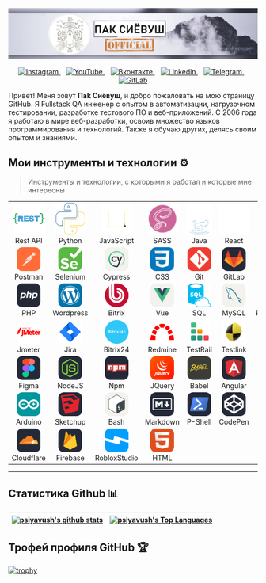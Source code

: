 
<img src="/src/sievush.png" alt="Hi there! I'm Sievush Pak" title="Hi there! I'm Sievush Pak"/>
<p align="center">
    <a href="https://www.instagram.com/seva_krot/">
        <img src="https://img.shields.io/badge/Instagram-%23E4405F.svg?style=for-the-badge&logo=Instagram&logoColor=white" alt="Instagram" />
    </a>&nbsp;&nbsp;
    <a href="#">
        <img src="https://img.shields.io/badge/YouTube-FF0000?style=for-the-badge&logo=youtube&logoColor=white" alt="YouTube" />
    </a>&nbsp;&nbsp;
    <a href="https://vk.com/pak_s">
        <img src="https://img.shields.io/badge/Вконтакте-%231DA1F2.svg?style=for-the-badge&logo=vk&logoColor=white" alt="Вконтакте" />
    </a>&nbsp;&nbsp;
    <a href="#">
        <img src="https://img.shields.io/badge/Linkedin-%231DA1F2.svg?style=for-the-badge&logo=Linkedin&logoColor=white" alt="Linkedin" />
    </a>&nbsp;&nbsp;
    <a href="https://t.me/Semen12345">
        <img src="https://img.shields.io/badge/telegram-2CA5E0?style=for-the-badge&logo=telegram&logoColor=white" alt="Telegram" />
    </a>&nbsp;&nbsp;
    <a href="https://gitlab.com/last-dragon">
        <img src="https://img.shields.io/badge/gitlab-330F63?style=for-the-badge&logo=gitlab&logoColor=white" alt="GitLab" />
    </a>
</p>

Привет! Меня зовут **Пak Cиёвyш**, и добро пожаловать на мою страницу GitHub. Я Fullstack QA инженер с опытом в автоматизации, нагрузочном тестировании, разработке тестового ПО и веб-приложений. С 2006 года я работаю в мире веб-разработки, освоив множество языков программирования и технологий. Также я обучаю других, делясь своим опытом и знаниями.

## Мои инструменты и технологии ⚙️

> Инструменты и технологии, с которыми я работал и которые мне интересны

<table align="center" style="width: 100%; table-layout: fixed;">
  <tr>
    <td align="center">
        <img src="/src/icons/restapi-icon.svg" width="65" height="65" alt="Rest API" />
        <br>Rest API
    </td>
    <td align="center">
        <img src="/src/icons/python-icon.svg" width="65" height="65" alt="Python" />
        <br>Python
    </td>
    <td align="center">
        <img src="/src/icons/js-icon.svg" width="65" height="65" alt="JavaScript" />
        <br>JavaScript
    </td>
    <td align="center">
        <img src="/src/icons/sass-icon.svg" width="65" height="65" alt="SASS" />
        <br>SASS
    </td>
    <td align="center">
        <img src="/src/icons/java-icon.svg" width="65" height="65" alt="Java" />
        <br>Java
    </td>
    <td align="center">
        <img src="/src/icons/react-icon.svg" width="65" height="65" alt="React" />
        <br>React
    </td>
    <td align="center">
        <img src="/src/icons/docker-icon.svg" width="65" height="65" alt="Docker" />
        <br>Docker
    </td>
  </tr>
  <tr>
    <td align="center">
        <img src="/src/icons/Postman.svg" width="48" height="48" alt="Postman" />
        <br>Postman
    </td>
    <td align="center">
        <img src="/src/icons/Selenium.svg" width="48" height="48" alt="Selenium" />
        <br>Selenium
    </td>
    <td align="center">
        <img src="/src/icons/Cypress-Light.svg" width="48" height="48" alt="Cypress" />
        <br>Cypress
    </td>
    <td align="center">
        <img src="/src/icons/CSS.svg" width="48" height="48" alt="CSS" />
        <br>CSS
    </td>
    <td align="center">
        <img src="/src/icons/Git.svg" width="48" height="48" alt="Git" />
        <br>Git
    </td>
    <td align="center">
        <img src="/src/icons/GitLab-Dark.svg" width="48" height="48" alt="GitLab" />
        <br>GitLab
    </td>
    <td align="center">
        <img src="/src/icons/Github-Dark.svg" width="48" height="48" alt="Github" />
        <br>Github
    </td>
  </tr>
  <tr>
    <td align="center">
        <img src="/src/icons/PHP-Dark.svg" width="48" height="48" alt="PHP" />
        <br>PHP
    </td>
    <td align="center">
        <img src="/src/icons/Wordpress.svg" width="48" height="48" alt="Wordpress" />
        <br>Wordpress
    </td>
    <td align="center">
        <img src="/src/icons/bitrix.svg" width="48" height="48" alt="Bitrix" />
        <br>Bitrix
    </td>
    <td align="center">
        <img src="/src/icons/VueJS-Light.svg" width="48" height="48" alt="Vue" />
        <br>Vue
    </td>
    <td align="center">
        <img src="/src/icons/sql.svg" width="48" height="48" alt="sql" />
        <br>SQL
    </td>
    <td align="center">
        <img src="/src/icons/MySQL-Light.svg" width="48" height="48" alt="MySQL" />
        <br>MySQL
    </td>
    <td align="center">
        <img src="/src/icons/PostgreSQL-Light.svg" width="48" height="48" alt="PostgreSQL" />
        <br>PostgreSQL
    </td>
  </tr>
    <tr>
    <td align="center">
        <img src="/src/icons/apachejmeter-red.svg" width="48" height="48" alt="jmeter" />
        <br>Jmeter
    </td>
    <td align="center">
        <img src="/src/icons/jira.svg" width="48" height="48" alt="jira" />
        <br>Jira
    </td>
    <td align="center">
        <img src="/src/icons/bitrix24.svg" width="48" height="48" alt="bitrix24" />
        <br>Bitrix24
    </td>
    <td align="center">
        <img src="/src/icons/redmine-red.svg" width="48" height="48" alt="redmine" />
        <br>Redmine
    </td>
    <td align="center">
        <img src="/src/icons/Testrail.svg" width="48" height="48" alt="TestRail" />
        <br>TestRail
    </td>
    <td align="center">
        <img src="/src/icons/testlink.svg" width="48" height="48" alt="testlink" />
        <br>Testlink
    </td>
    <td align="center">
        <img src="/src/icons/qase.svg" width="48" height="48" alt="qase" />
        <br>QASE
    </td>
  </tr>
  <tr>
    <td align="center">
        <img src="/src/icons/Figma-Dark.svg" width="48" height="48" alt="Figma" />
        <br>Figma
    </td>
    <td align="center">
        <img src="/src/icons/NodeJS-Dark.svg" width="48" height="48" alt="NodeJS" />
        <br>NodeJS
    </td>
    <td align="center">
        <img src="/src/icons/Npm-Dark.svg" width="48" height="48" alt="Npm" />
        <br>Npm
    </td>
    <td align="center">
        <img src="/src/icons/JQuery.svg" width="48" height="48" alt="JQuery" />
        <br>JQuery
    </td>
    <td align="center">
        <img src="/src/icons/Babel.svg" width="48" height="48" alt="Babel" />
        <br>Babel
    </td>
    <td align="center">
        <img src="/src/icons/Angular-Dark.svg" width="48" height="48" alt="Angular" />
        <br>Angular
    </td>
    <td align="center">
        <img src="/src/icons/Svelte.svg" width="48" height="48" alt="Svelte" />
        <br>Svelte
    </td>
  </tr>
  <tr>
    <td align="center">
        <img src="/src/icons/Arduino.svg" width="48" height="48" alt="Arduino" />
        <br>Arduino
    </td>
    <td align="center">
        <img src="/src/icons/Sketchup-Dark.svg" width="48" height="48" alt="Sketchup" />
        <br>Sketchup
    </td>
    <td align="center">
        <img src="/src/icons/Bash-Light.svg" width="48" height="48" alt="Bash" />
        <br>Bash
    </td>
    <td align="center">
        <img src="/src/icons/Markdown-Dark.svg" width="48" height="48" alt="Markdown" />
        <br>Markdown
    </td>
    <td align="center">
        <img src="/src/icons/Powershell-Dark.svg" width="48" height="48" alt="Powershell" />
        <br>P-Shell
    </td>
    <td align="center">
        <img src="/src/icons/CodePen-Dark.svg" width="48" height="48" alt="CodePen" />
        <br>CodePen
    </td>
    <td align="center">
        <img src="/src/icons/Replit-Dark.svg" width="48" height="48" alt="Replit" />
        <br>Replit
    </td>
  </tr>
  <tr>
    <td align="center">
        <img src="/src/icons/Cloudflare-Dark.svg" width="48" height="48" alt="Cloudflare" />
        <br>Cloudflare
    </td>
    <td align="center">
        <img src="/src/icons/Firebase-Dark.svg" width="48" height="48" alt="Firebase" />
        <br>Firebase
    </td>
    <td align="center">
        <img src="/src/icons/RobloxStudio.svg" width="48" height="48" alt="RobloxStudio" />
        <br>RobloxStudio
    </td>
    <td align="center">
        <img src="/src/icons/HTML.svg" width="48" height="48" alt="HTML" />
        <br>HTML
    </td>
  </tr>
</table>

----

## Статистика Github 📊

| <a href="https://github.com/psiyavush/github-stats"><img align="center" src="https://github-stats-psiyavushs-projects.vercel.app/api?username=psiyavush&show_icons=true&include_all_commits=true&count_private=true&theme=buefy&hide_border=true" alt="psiyavush's github stats" /></a> | <a href="https://github.com/psiyavush/github-stats"><img align="center" src="https://github-stats-psiyavushs-projects.vercel.app/api/top-langs/?username=psiyavush&langs_count=8&layout=compact&theme=buefy&hide_border=true" alt="psiyavush's Top Languages"/></a> |
| ------------- | -------------

## Трофей профиля GitHub 🏆

[![trophy](https://github-profile-trophy.vercel.app/?username=psiyavush)](https://github.com/ryo-ma/github-profile-trophy)